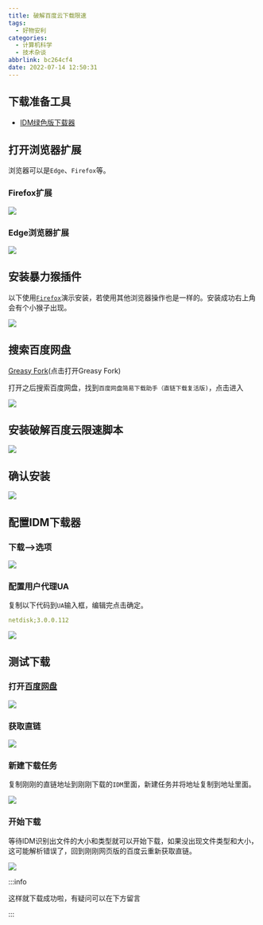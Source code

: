 ```yaml
---
title: 破解百度云下载限速
tags:
  - 好物安利
categories:
  - 计算机科学
  - 技术杂谈
abbrlink: bc264cf4
date: 2022-07-14 12:50:31
---
```


## 下载准备工具

- [IDM绿色版下载器](https://rookie1679.lanzouf.com/ihBWBprg5wf)

## 打开浏览器扩展

浏览器可以是`Edge`、`Firefox`等。

### Firefox扩展

![](http://hikki.test.upcdn.net/2022/07/14-13:10:1313.gif)

### Edge浏览器扩展

![](http://hikki.test.upcdn.net/2022/07/14-13:10:2727.gif)

## 安装暴力猴插件

以下使用[`Firefox`](http://www.firefox.com.cn/)演示安装，若使用其他浏览器操作也是一样的。安装成功右上角会有个小猴子出现。

![](http://hikki.test.upcdn.net/2022/07/14-13:14:044.jpg)

## 搜索百度网盘

[Greasy Fork](https://greasyfork.org/zh-CN/scripts)(点击打开Greasy Fork)

打开之后搜索百度网盘，找到`百度网盘简易下载助手（直链下载复活版)`，点击进入

![](http://hikki.test.upcdn.net/2022/07/14-13:16:5555.jpg)



## 安装破解百度云限速脚本

![](http://hikki.test.upcdn.net/2022/07/14-13:14:5050.jpg)



## 确认安装

![](http://hikki.test.upcdn.net/2022/07/14-13:19:1010.jpg)

## 配置IDM下载器

### 下载-->选项

![](http://hikki.test.upcdn.net/2022/07/14-13:20:066.jpg)

### 配置用户代理UA

复制以下代码到`UA`输入框，编辑完点击确定。

```yaml
netdisk;3.0.0.112
```



![](http://hikki.test.upcdn.net/2022/07/14-13:20:5151.jpg)



## 测试下载

### 打开[百度网盘](http://pan.baidu.com/)

![](http://hikki.test.upcdn.net/2022/07/14-13:29:055.jpg)

### 获取直链

![](http://hikki.test.upcdn.net/2022/07/14-13:32:4444.jpg)

### 新建下载任务

复制刚刚的直链地址到刚刚下载的`IDM`里面，新建任务并将地址复制到地址里面。

![](http://hikki.test.upcdn.net/2022/07/14-13:33:055.jpg)

### 开始下载

等待IDM识别出文件的大小和类型就可以开始下载，如果没出现文件类型和大小，这可能解析错误了，回到刚刚网页版的百度云重新获取直链。

![](http://hikki.test.upcdn.net/2022/07/14-13:34:2626.jpg)

:::info

这样就下载成功啦，有疑问可以在下方留言

:::





